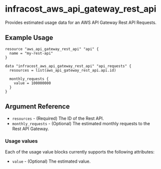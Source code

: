 # infracost_aws_api_gateway_rest_api

Provides estimated usage data for an AWS API Gateway Rest API Requests.

## Example Usage

```hcl
resource "aws_api_gateway_rest_api" "api" {
  name = "my-rest-api"
}

data "infracost_aws_api_gateway_rest_api" "api_requests" {
  resources = list(aws_api_gateway_rest_api.api.id)

  monthly_requests {
    value = 100000000
  }
}
```

## Argument Reference

* `resources` - (Required) The ID of the Rest API.
* `monthly_requests` - (Optional) The estimated monthly requests to the Rest API Gateway.

### Usage values

Each of the usage value blocks currently supports the following attributes:
* `value` - (Optional) The estimated value.

